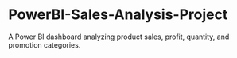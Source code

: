 # PowerBI-Sales-Analysis-Project
A Power BI dashboard analyzing product sales, profit, quantity, and promotion categories.

